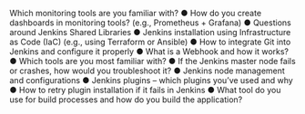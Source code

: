 Which monitoring tools are you familiar with?
● How do you create dashboards in monitoring tools? (e.g., Prometheus + Grafana)
● Questions around Jenkins Shared Libraries
● Jenkins installation using Infrastructure as Code (IaC) (e.g., using Terraform or Ansible)
● How to integrate Git into Jenkins and configure it properly
● What is a Webhook and how it works?
● Which tools are you most familiar with?
● If the Jenkins master node fails or crashes, how would you troubleshoot it?
● Jenkins node management and configurations
● Jenkins plugins – which plugins you’ve used and why
● How to retry plugin installation if it fails in Jenkins
● What tool do you use for build processes and how do you build the application?
